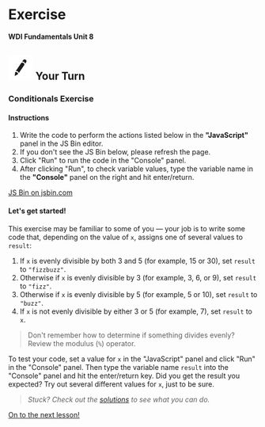 # Exercise

**WDI Fundamentals Unit 8**

## ![Your Turn](../../.gitbook/assets/exercise%20%281%29.png) Your Turn

### Conditionals Exercise

#### Instructions

1. Write the code to perform the actions listed below in the **"JavaScript"** panel in the JS Bin editor. 
2. If you don't see the JS Bin below, please refresh the page.
3. Click "Run" to run the code in the "Console" panel.
4. After clicking "Run", to check variable values, type the variable name in the **"Console"** panel on the right and hit enter/return.

[JS Bin on jsbin.com](http://jsbin.com/gucutuq/edit?js,console&height600)

#### Let's get started!

This exercise may be familiar to some of you — your job is to write some code that, depending on the value of `x`, assigns one of several values to `result`:

1. If `x` is evenly divisible by both 3 and 5 \(for example, 15 or 30\), set `result` to `"fizzbuzz"`.
2. Otherwise if `x` is evenly divisible by 3 \(for example, 3, 6, or 9\), set `result` to `"fizz"`.
3. Otherwise if `x` is evenly divisible by 5 \(for example, 5 or 10\), set `result` to `"buzz"`.
4. If `x` is not evenly divisible by either 3 or 5 \(for example, 7\), set `result` to `x`.

> Don't remember how to determine if something divides evenly? Review the modulus \(`%`\) operator.

To test your code, set a value for `x` in the "JavaScript" panel and click "Run" in the "Console" panel. Then type the variable name `result` into the "Console" panel and hit the enter/return key. Did you get the result you expected? Try out several different values for `x`, just to be sure.

> _Stuck? Check out the_ [_solutions_](../../exercise-solutions.md#conditionals) _to see what you can do._

[On to the next lesson!](../switch-ternary/)

